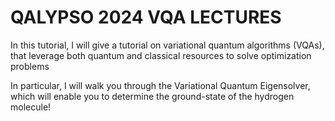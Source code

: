 # QALYPSO 2024 VQA LECTURES

In this tutorial, I will give a tutorial on variational quantum algorithms (VQAs), 
that leverage both quantum and classical resources to solve optimization problems

In particular, I will walk you through the Variational Quantum Eigensolver, 
which will enable you to determine the ground-state of the hydrogen molecule!
